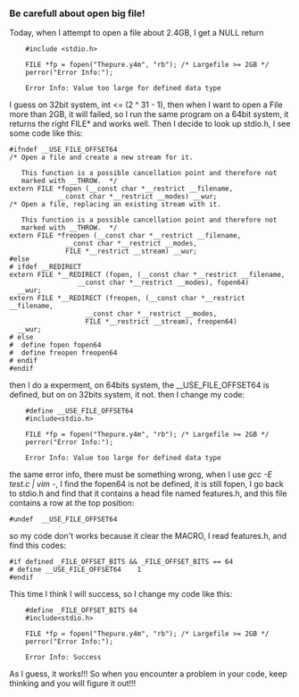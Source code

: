 ### Be carefull about open big file!

Today, when I attempt to open a file about 2.4GB, I get a NULL return

```
    #include <stdio.h>

    FILE *fp = fopen("Thepure.y4m", "rb"); /* Largefile >= 2GB */
    perror("Error Info:");

    Error Info: Value too large for defined data type
```
I guess on 32bit system, int <= (2 ^ 31 - 1), then when I want to open a File more than 2GB, it will failed, so I run the same program on a 64bit system, it returns the right FILE* and works well. Then I decide to look up stdio.h, I see some code like this:
```
#ifndef __USE_FILE_OFFSET64
/* Open a file and create a new stream for it.

   This function is a possible cancellation point and therefore not
   marked with __THROW.  */
extern FILE *fopen (__const char *__restrict __filename,
            __const char *__restrict __modes) __wur;
/* Open a file, replacing an existing stream with it.

   This function is a possible cancellation point and therefore not
   marked with __THROW.  */
extern FILE *freopen (__const char *__restrict __filename,
              __const char *__restrict __modes,
              FILE *__restrict __stream) __wur;
#else
# ifdef __REDIRECT
extern FILE *__REDIRECT (fopen, (__const char *__restrict __filename,
                 __const char *__restrict __modes), fopen64)
  __wur;
extern FILE *__REDIRECT (freopen, (__const char *__restrict __filename,
                   __const char *__restrict __modes,
                   FILE *__restrict __stream), freopen64)
  __wur;
# else
#  define fopen fopen64
#  define freopen freopen64
# endif
#endif
```
then I do a experment, on 64bits system, the __USE_FILE_OFFSET64 is defined, but on on 32bits system, it not. then I change my code:
```
    #define __USE_FILE_OFFSET64
    #include<stdio.h>

    FILE *fp = fopen("Thepure.y4m", "rb"); /* Largefile >= 2GB */
    perror("Error Info:");

    Error Info: Value too large for defined data type
```
the same error info, there must be something wrong, when I use *gcc -E test.c | vim -*, I find the fopen64 is not be defined, it is still fopen, I go back to stdio.h and find that it contains a head file named features.h, and this file contains a row at the top position:
```
#undef  __USE_FILE_OFFSET64
```
so my code don't works because it clear the MACRO, I read features.h, and find this codes:
```
#if defined _FILE_OFFSET_BITS && _FILE_OFFSET_BITS == 64
# define __USE_FILE_OFFSET64    1
#endif
```

This time I think I will success, so I change my code like this:
```
    #define _FILE_OFFSET_BITS 64
    #include<stdio.h>

    FILE *fp = fopen("Thepure.y4m", "rb"); /* Largefile >= 2GB */
    perror("Error Info:");

    Error Info: Success
```
As I guess, it works!!! So when you encounter a problem in your code, keep thinking and you will figure it out!!!
